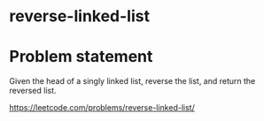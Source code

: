 # reverse-linked-list

# Problem statement
Given the head of a singly linked list, reverse the list, and return the reversed list.

https://leetcode.com/problems/reverse-linked-list/

